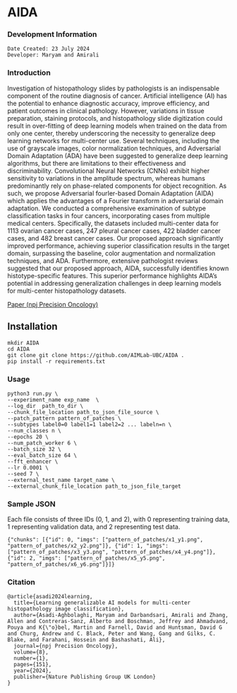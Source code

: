 # AIDA

### Development Information ###
```
Date Created: 23 July 2024
Developer: Maryam and Amirali
```

### Introduction ###
Investigation of histopathology slides by pathologists is an indispensable component of the routine diagnosis of cancer. Artificial intelligence (AI) has the potential to enhance diagnostic accuracy, improve efficiency, and patient outcomes in clinical pathology. However, variations in tissue preparation, staining protocols, and histopathology slide digitization could result in over-fitting of deep learning models when trained on the data from only one center, thereby underscoring the necessity to generalize deep learning networks for multi-center use. Several techniques, including the use of grayscale images, color normalization techniques, and Adversarial Domain Adaptation (ADA) have been suggested to generalize deep learning algorithms, but there are limitations to their effectiveness and discriminability. Convolutional Neural Networks (CNNs) exhibit higher sensitivity to variations in the amplitude spectrum, whereas humans predominantly rely on phase-related components for object recognition. As such, we propose Adversarial fourIer-based Domain Adaptation (AIDA) which applies the advantages of a Fourier transform in adversarial domain adaptation. We conducted a comprehensive examination of subtype classification tasks in four cancers, incorporating cases from multiple medical centers. Specifically, the datasets included multi-center data for 1113 ovarian cancer cases, 247 pleural cancer cases, 422 bladder cancer cases, and 482 breast cancer cases. Our proposed approach significantly improved performance, achieving superior classification results in the target domain, surpassing the baseline, color augmentation and normalization techniques, and ADA. Furthermore, extensive pathologist reviews suggested that our proposed approach, AIDA, successfully identifies known histotype-specific features. This superior performance highlights AIDA’s potential in addressing generalization challenges in deep learning models for multi-center histopathology datasets.

[Paper (npj Precision Oncology)](https://www.nature.com/articles/s41698-024-00652-4)

## Installation

```
mkdir AIDA
cd AIDA
git clone git clone https://github.com/AIMLab-UBC/AIDA .
pip install -r requirements.txt
```


### Usage ###
```
python3 run.py \
--experiment_name exp_name  \
--log_dir  path_to_dir \
--chunk_file_location path_to_json_file_source \
--patch_pattern pattern_of_patches \
--subtypes label0=0 label1=1 label2=2 ... labeln=n \
--num_classes n \
--epochs 20 \
--num_patch_worker 6 \
--batch_size 32 \
--eval_batch_size 64 \
--fft_enhancer \
--lr 0.0001 \
--seed 7 \
--external_test_name target_name \
--external_chunk_file_location path_to_json_file_target

```
 
### Sample JSON ###
Each file consists of three IDs (0, 1, and 2), with 0 representing training data, 1 representing validation data, and 2 representing test data.

```
{"chunks": [{"id": 0, "imgs": ["pattern_of_patches/x1_y1.png", "pattern_of_patches/x2_y2.png"]}, {"id": 1, "imgs": ["pattern_of_patches/x3_y3.png", "pattern_of_patches/x4_y4.png"]}, {"id": 2, "imgs": ["pattern_of_patches/x5_y5.png", "pattern_of_patches/x6_y6.png"]}]}
```

### Citation ###

```
@article{asadi2024learning,
  title={Learning generalizable AI models for multi-center histopathology image classification},
  author={Asadi-Aghbolaghi, Maryam and Darbandsari, Amirali and Zhang, Allen and Contreras-Sanz, Alberto and Boschman, Jeffrey and Ahmadvand, Pouya and K{\"o}bel, Martin and Farnell, David and Huntsman, David G and Churg, Andrew and C. Black, Peter and Wang, Gang and Gilks, C. Blake, and Farahani, Hossein and Bashashati, Ali},
  journal={npj Precision Oncology},
  volume={8},
  number={1},
  pages={151},
  year={2024},
  publisher={Nature Publishing Group UK London}
}
```

